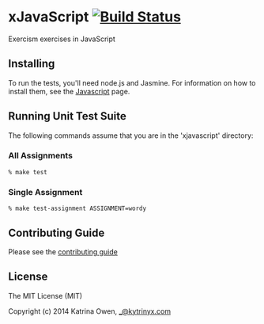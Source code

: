 # xJavaScript [![Build Status](https://travis-ci.org/exercism/xjavascript.svg?branch=master)](https://travis-ci.org/exercism/xjavascript)

Exercism exercises in JavaScript

## Installing

To run the tests, you'll need node.js and Jasmine. For information on how to install them, see the [Javascript](http://exercism.io/languages/javascript/about) page.

## Running Unit Test Suite

The following commands assume that you are in the 'xjavascript' directory:

### All Assignments

    % make test

### Single Assignment

    % make test-assignment ASSIGNMENT=wordy

## Contributing Guide

Please see the [contributing guide](https://github.com/exercism/x-api/blob/master/CONTRIBUTING.md#the-exercise-data)

## License

The MIT License (MIT)

Copyright (c) 2014 Katrina Owen, _@kytrinyx.com

